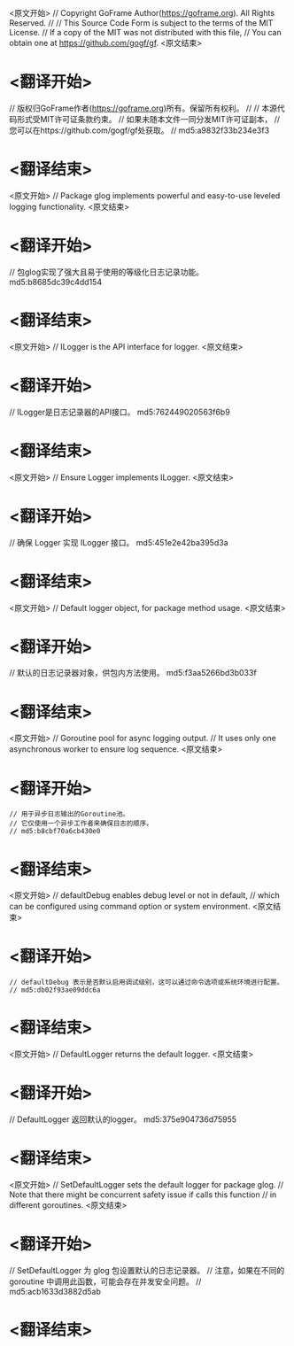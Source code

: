 
<原文开始>
// Copyright GoFrame Author(https://goframe.org). All Rights Reserved.
//
// This Source Code Form is subject to the terms of the MIT License.
// If a copy of the MIT was not distributed with this file,
// You can obtain one at https://github.com/gogf/gf.
<原文结束>

# <翻译开始>
// 版权归GoFrame作者(https://goframe.org)所有。保留所有权利。
//
// 本源代码形式受MIT许可证条款约束。
// 如果未随本文件一同分发MIT许可证副本，
// 您可以在https://github.com/gogf/gf处获取。
// md5:a9832f33b234e3f3
# <翻译结束>


<原文开始>
// Package glog implements powerful and easy-to-use leveled logging functionality.
<原文结束>

# <翻译开始>
// 包glog实现了强大且易于使用的等级化日志记录功能。 md5:b8685dc39c4dd154
# <翻译结束>


<原文开始>
// ILogger is the API interface for logger.
<原文结束>

# <翻译开始>
// ILogger是日志记录器的API接口。 md5:762449020563f6b9
# <翻译结束>


<原文开始>
// Ensure Logger implements ILogger.
<原文结束>

# <翻译开始>
// 确保 Logger 实现 ILogger 接口。 md5:451e2e42ba395d3a
# <翻译结束>


<原文开始>
// Default logger object, for package method usage.
<原文结束>

# <翻译开始>
// 默认的日志记录器对象，供包内方法使用。 md5:f3aa5266bd3b033f
# <翻译结束>


<原文开始>
	// Goroutine pool for async logging output.
	// It uses only one asynchronous worker to ensure log sequence.
<原文结束>

# <翻译开始>
	// 用于异步日志输出的Goroutine池。
	// 它仅使用一个异步工作者来确保日志的顺序。
	// md5:b8cbf70a6cb430e0
# <翻译结束>


<原文开始>
	// defaultDebug enables debug level or not in default,
	// which can be configured using command option or system environment.
<原文结束>

# <翻译开始>
	// defaultDebug 表示是否默认启用调试级别，这可以通过命令选项或系统环境进行配置。
	// md5:db02f93ae09ddc6a
# <翻译结束>


<原文开始>
// DefaultLogger returns the default logger.
<原文结束>

# <翻译开始>
// DefaultLogger 返回默认的logger。 md5:375e904736d75955
# <翻译结束>


<原文开始>
// SetDefaultLogger sets the default logger for package glog.
// Note that there might be concurrent safety issue if calls this function
// in different goroutines.
<原文结束>

# <翻译开始>
// SetDefaultLogger 为 glog 包设置默认的日志记录器。
// 注意，如果在不同的 goroutine 中调用此函数，可能会存在并发安全问题。
// md5:acb1633d3882d5ab
# <翻译结束>

